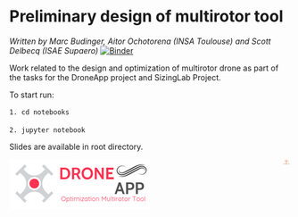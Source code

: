 # Preliminary design of multirotor tool
*Written by Marc Budinger, Aitor Ochotorena (INSA Toulouse) and Scott Delbecq (ISAE Supaero)*
[![Binder](https://mybinder.org/badge_logo.svg)](https://mybinder.org/v2/gh/aitorochotorena/multirotor-all/master?urlpath=voila)

Work related to the design and optimization of multirotor drone as part of the tasks for the DroneApp project and SizingLab Project.

To start run:
    
    1. cd notebooks
    
    2. jupyter notebook

Slides are available in root directory.

![DroneApp](DroneApp_logo.png)
<img src="logo_sizinglab.png" style="float:right; max-width: 15px; display: inline" alt="SizingLab" /></a>
